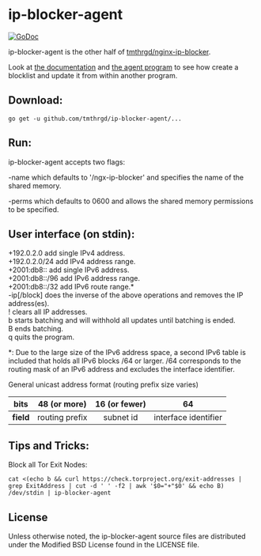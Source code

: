 # ip-blocker-agent

[![GoDoc](https://godoc.org/github.com/tmthrgd/ip-blocker-agent?status.svg)](https://godoc.org/github.com/tmthrgd/ip-blocker-agent)

ip-blocker-agent is the other half of
[tmthrgd/nginx-ip-blocker](https://github.com/tmthrgd/nginx-ip-blocker).

Look at [the documentation](https://godoc.org/github.com/tmthrgd/ip-blocker-agent) and
[the agent program](https://github.com/tmthrgd/ip-blocker-agent/blob/master/ip-blocker-agent/agent.go)
to see how create a blocklist and update it from within another program.

## Download:

```
go get -u github.com/tmthrgd/ip-blocker-agent/...
```

## Run:

ip-blocker-agent accepts two flags:

-name which defaults to '/ngx-ip-blocker' and specifies the name of the shared memory.

-perms which defaults to 0600 and allows the shared memory permissions to be specified.

## User interface (on stdin):

+192.0.2.0 add single IPv4 address.  
+192.0.2.0/24 add IPv4 address range.  
+2001:db8:: add single IPv6 address.  
+2001:db8::/96 add IPv6 address range.  
+2001:db8::/32 add IPv6 route range.*  
-ip[/block] does the inverse of the above operations and removes the IP address(es).  
! clears all IP addresses.  
b starts batching and will withhold all updates until batching is ended.  
B ends batching.  
q quits the program.

*: Due to the large size of the IPv6 address space, a second IPv6 table is included that holds
all IPv6 blocks /64 or larger. /64 corresponds to the routing mask of an IPv6 address and excludes
the interface identifier.

General unicast address format (routing prefix size varies)

| bits      | 48 (or more)   | 16 (or fewer) | 64                   |
|:---------:|:--------------:|:-------------:|:--------------------:|
| **field** | routing prefix | subnet id     | interface identifier |

## Tips and Tricks:

Block all Tor Exit Nodes:

```
cat <(echo b && curl https://check.torproject.org/exit-addresses | grep ExitAddress | cut -d ' ' -f2 | awk '$0="+"$0' && echo B) /dev/stdin | ip-blocker-agent
```

## License

Unless otherwise noted, the ip-blocker-agent source files are distributed under the Modified BSD License
found in the LICENSE file.
